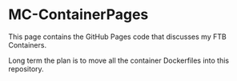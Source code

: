 # MC-ContainerPages

This page contains the GitHub Pages code that discusses my FTB Containers.

Long term the plan is to move all the container Dockerfiles into this repository.
